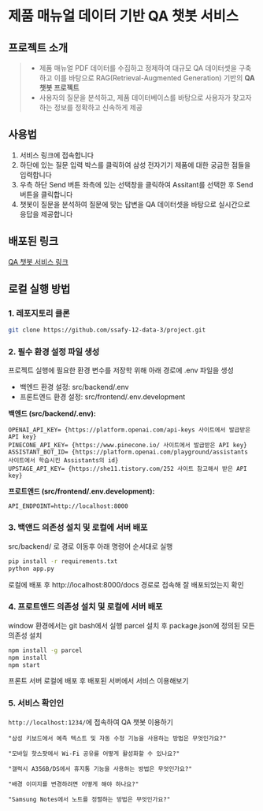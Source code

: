 
# 제품 매뉴얼 데이터 기반 QA 챗봇 서비스

## 프로젝트 소개
> - 제품 매뉴얼 PDF 데이터를 수집하고 정제하여 대규모 QA 데이터셋을 구축하고 이를 바탕으로 RAG(Retrieval-Augmented Generation) 기반의 **QA 챗봇 프로젝트**
> - 사용자의 질문을 분석하고, 제품 데이터베이스를 바탕으로 사용자가 찾고자하는 정보를 정확하고 신속하게 제공

## 사용법
1. 서비스 링크에 접속합니다
2. 하단에 있는 질문 입력 박스를 클릭하여 삼성 전자기기 제품에 대한 궁금한 점들을 입력합니다
3. 우측 하단 Send 버튼 좌측에 있는 선택창을 클릭하여 Assitant를 선택한 후 Send버튼을 클릭합니다
4. 챗봇이 질문을 분석하여 질문에 맞는 답변을 QA 데이터셋을 바탕으로 실시간으로 응답을 제공합니다

## 배포된 링크
[QA 챗봇 서비스 링크](https://d10ek5tvv5syc7.cloudfront.net/)
## 로컬 실행 방법
### 1. 레포지토리 클론
```bash
git clone https://github.com/ssafy-12-data-3/project.git
```

### 2. 필수 환경 설정 파일 생성
프로젝트 실행에 필요한 환경 변수를 저장학 위해 아래 경로에 .env 파일을 생성
- 백엔드 환경 설정: src/backend/.env
- 프론트엔드 환경 설정: src/frontend/.env.development

**백엔드 (src/backend/.env):**
```
OPENAI_API_KEY= {https://platform.openai.com/api-keys 사이트에서 발급받은 API key}
PINECONE_API_KEY= {https://www.pinecone.io/ 사이트에서 발급받은 API key}
ASSISTANT_BOT_ID= {https://platform.openai.com/playground/assistants 사이트에서 학습시킨 Assistants의 id}
UPSTAGE_API_KEY= {https://she11.tistory.com/252 사이트 참고해서 받은 API key}
```

**프로트앤드 (src/frontend/.env.development):**
```
API_ENDPOINT=http://localhost:8000
```

### 3. 백앤드 의존성 설치 및 로컬에 서버 배포
src/backend/ 로 경로 이동후 아래 명령어 순서대로 실행
```bash
pip install -r requirements.txt
python app.py
```
로컬에 배포 후 http://localhost:8000/docs 경로로 접속해 잘 배포되었는지 확인

### 4. 프로트앤드 의존성 설치 및 로컬에 서버 배포
window 환경에서는 git bash에서 실행
parcel 설치 후 package.json에 정의된 모든 의존성 설치
```bash
npm install -g parcel
npm install
npm start
```
프론트 서버 로컬에 배포 후 배포된 서버에서 서비스 이용해보기


### 5. 서비스 확인인
`http://localhost:1234/`에 접속하여 QA 챗봇 이용하기
``` 질문 리스트
"삼성 키보드에서 예측 텍스트 및 자동 수정 기능을 사용하는 방법은 무엇인가요?"

"모바일 핫스팟에서 Wi-Fi 공유를 어떻게 활성화할 수 있나요?"

"갤럭시 A356B/DS에서 휴지통 기능을 사용하는 방법은 무엇인가요?"

"배경 이미지를 변경하려면 어떻게 해야 하나요?"

"Samsung Notes에서 노트를 정렬하는 방법은 무엇인가요?"
```
